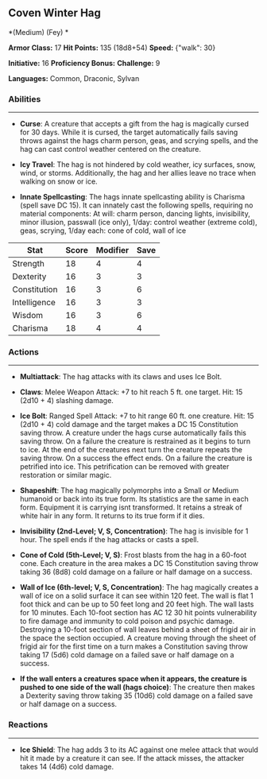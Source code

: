 ## Coven Winter Hag
*(Medium) (Fey) *

**Armor Class:** 17
**Hit Points:** 135 (18d8+54)
**Speed:** {"walk": 30}

**Initiative:** 16
**Proficiency Bonus:**
**Challenge:** 9

**Languages:** Common, Draconic, Sylvan

### Abilities
 --- 
- **Curse**: A creature that accepts a gift from the hag is magically cursed for 30 days. While it is cursed, the target automatically fails saving throws against the hags charm person, geas, and scrying spells, and the hag can cast control weather centered on the creature.

- **Icy Travel**: The hag is not hindered by cold weather, icy surfaces, snow, wind, or storms. Additionally, the hag and her allies leave no trace when walking on snow or ice.

- **Innate Spellcasting**: The hags innate spellcasting ability is Charisma (spell save DC 15). It can innately cast the following spells, requiring no material components: At will: charm person, dancing lights, invisibility, minor illusion, passwall (ice only), 1/day: control weather (extreme cold), geas, scrying, 1/day each: cone of cold, wall of ice



| Stat | Score | Modifier | Save |
| ---- | ---- | ---- | ---- |
| Strength | 18 | 4 | 4 |
| Dexterity | 16 | 3 | 3 |
| Constitution | 16 | 3 | 6 |
| Intelligence | 16 | 3 | 3 |
| Wisdom | 16 | 3 | 6 |
| Charisma | 18 | 4 | 4 |

### Actions
 --- 
- **Multiattack**: The hag attacks with its claws and uses Ice Bolt.

- **Claws**: Melee Weapon Attack: +7 to hit  reach 5 ft.  one target. Hit: 15 (2d10 + 4) slashing damage.

- **Ice Bolt**: Ranged Spell Attack: +7 to hit  range 60 ft.  one creature. Hit: 15 (2d10 + 4) cold damage  and the target makes a DC 15 Constitution saving throw. A creature under the hags curse automatically fails this saving throw. On a failure  the creature is restrained as it begins to turn to ice. At the end of the creatures next turn  the creature repeats the saving throw. On a success  the effect ends. On a failure  the creature is petrified into ice. This petrification can be removed with greater restoration or similar magic.

- **Shapeshift**: The hag magically polymorphs into a Small or Medium humanoid or back into its true form. Its statistics are the same in each form. Equipment it is carrying isnt transformed. It retains a streak of white hair in any form. It returns to its true form if it dies.

- **Invisibility (2nd-Level; V, S, Concentration)**: The hag is invisible for 1 hour. The spell ends if the hag attacks or casts a spell.

- **Cone of Cold (5th-Level; V, S)**: Frost blasts from the hag in a 60-foot cone. Each creature in the area makes a DC 15 Constitution saving throw  taking 36 (8d8) cold damage on a failure or half damage on a success.

- **Wall of Ice (6th-level; V, S, Concentration)**: The hag magically creates a wall of ice on a solid surface it can see within 120 feet. The wall is flat  1 foot thick  and can be up to 50 feet long and 20 feet high. The wall lasts for 10 minutes. Each 10-foot section has AC 12  30 hit points  vulnerability to fire damage  and immunity to cold  poison  and psychic damage. Destroying a 10-foot section of wall leaves behind a sheet of frigid air in the space the section occupied. A creature moving through the sheet of frigid air for the first time on a turn makes a Constitution saving throw  taking 17 (5d6) cold damage on a failed save or half damage on a success.

- **If the wall enters a creatures space when it appears, the creature is pushed to one side of the wall (hags choice)**: The creature then makes a Dexterity saving throw  taking 35 (10d6) cold damage on a failed save or half damage on a success.

### Reactions
 --- 
- **Ice Shield**: The hag adds 3 to its AC against one melee attack that would hit it made by a creature it can see. If the attack misses, the attacker takes 14 (4d6) cold damage.

